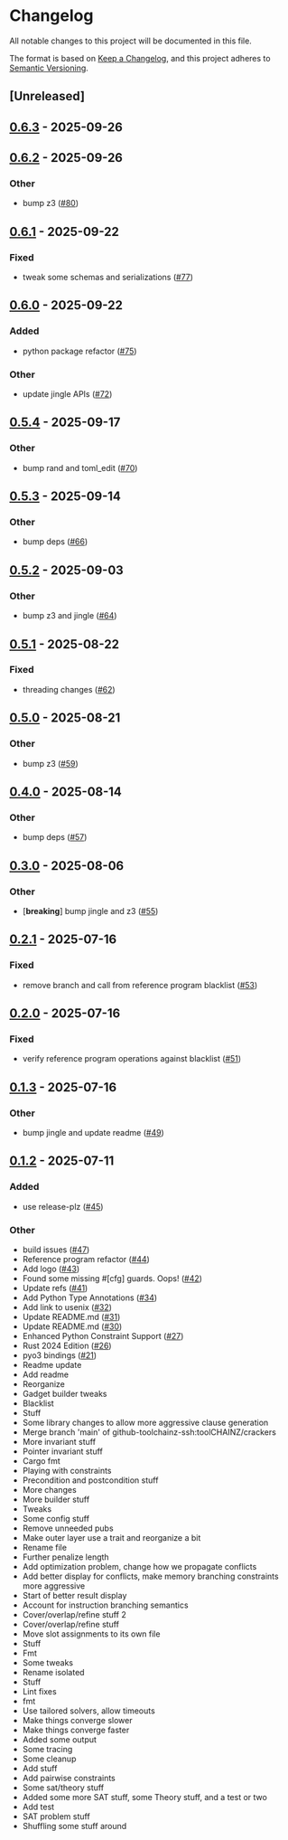 # Changelog

All notable changes to this project will be documented in this file.

The format is based on [Keep a Changelog](https://keepachangelog.com/en/1.0.0/),
and this project adheres to [Semantic Versioning](https://semver.org/spec/v2.0.0.html).

## [Unreleased]

## [0.6.3](https://github.com/toolCHAINZ/crackers/compare/crackers-v0.6.1...crackers-v0.6.3) - 2025-09-26

## [0.6.2](https://github.com/toolCHAINZ/crackers/compare/crackers-v0.6.1...crackers-v0.6.2) - 2025-09-26

### Other

- bump z3 ([#80](https://github.com/toolCHAINZ/crackers/pull/80))

## [0.6.1](https://github.com/toolCHAINZ/crackers/compare/crackers-v0.6.0...crackers-v0.6.1) - 2025-09-22

### Fixed

- tweak some schemas and serializations ([#77](https://github.com/toolCHAINZ/crackers/pull/77))

## [0.6.0](https://github.com/toolCHAINZ/crackers/compare/crackers-v0.5.4...crackers-v0.6.0) - 2025-09-22

### Added

- python package refactor ([#75](https://github.com/toolCHAINZ/crackers/pull/75))

### Other

- update jingle APIs ([#72](https://github.com/toolCHAINZ/crackers/pull/72))

## [0.5.4](https://github.com/toolCHAINZ/crackers/compare/crackers-v0.5.3...crackers-v0.5.4) - 2025-09-17

### Other

- bump rand and toml_edit ([#70](https://github.com/toolCHAINZ/crackers/pull/70))

## [0.5.3](https://github.com/toolCHAINZ/crackers/compare/crackers-v0.5.2...crackers-v0.5.3) - 2025-09-14

### Other

- bump deps ([#66](https://github.com/toolCHAINZ/crackers/pull/66))

## [0.5.2](https://github.com/toolCHAINZ/crackers/compare/crackers-v0.5.1...crackers-v0.5.2) - 2025-09-03

### Other

- bump z3 and jingle ([#64](https://github.com/toolCHAINZ/crackers/pull/64))

## [0.5.1](https://github.com/toolCHAINZ/crackers/compare/crackers-v0.5.0...crackers-v0.5.1) - 2025-08-22

### Fixed

- threading changes ([#62](https://github.com/toolCHAINZ/crackers/pull/62))

## [0.5.0](https://github.com/toolCHAINZ/crackers/compare/crackers-v0.4.0...crackers-v0.5.0) - 2025-08-21

### Other

- bump z3 ([#59](https://github.com/toolCHAINZ/crackers/pull/59))

## [0.4.0](https://github.com/toolCHAINZ/crackers/compare/crackers-v0.3.0...crackers-v0.4.0) - 2025-08-14

### Other

- bump deps ([#57](https://github.com/toolCHAINZ/crackers/pull/57))

## [0.3.0](https://github.com/toolCHAINZ/crackers/compare/crackers-v0.2.1...crackers-v0.3.0) - 2025-08-06

### Other

- [**breaking**] bump jingle and z3 ([#55](https://github.com/toolCHAINZ/crackers/pull/55))

## [0.2.1](https://github.com/toolCHAINZ/crackers/compare/crackers-v0.2.0...crackers-v0.2.1) - 2025-07-16

### Fixed

- remove branch and call from reference program blacklist ([#53](https://github.com/toolCHAINZ/crackers/pull/53))

## [0.2.0](https://github.com/toolCHAINZ/crackers/compare/crackers-v0.1.3...crackers-v0.2.0) - 2025-07-16

### Fixed

- verify reference program operations against blacklist ([#51](https://github.com/toolCHAINZ/crackers/pull/51))

## [0.1.3](https://github.com/toolCHAINZ/crackers/compare/crackers-v0.1.2...crackers-v0.1.3) - 2025-07-16

### Other

- bump jingle and update readme ([#49](https://github.com/toolCHAINZ/crackers/pull/49))

## [0.1.2](https://github.com/toolCHAINZ/crackers/compare/crackers-v0.1.1...crackers-v0.1.2) - 2025-07-11

### Added

- use release-plz ([#45](https://github.com/toolCHAINZ/crackers/pull/45))

### Other

- build issues ([#47](https://github.com/toolCHAINZ/crackers/pull/47))
- Reference program refactor ([#44](https://github.com/toolCHAINZ/crackers/pull/44))
- Add logo ([#43](https://github.com/toolCHAINZ/crackers/pull/43))
- Found some missing #[cfg] guards. Oops! ([#42](https://github.com/toolCHAINZ/crackers/pull/42))
- Update refs ([#41](https://github.com/toolCHAINZ/crackers/pull/41))
- Add Python Type Annotations ([#34](https://github.com/toolCHAINZ/crackers/pull/34))
- Add link to usenix ([#32](https://github.com/toolCHAINZ/crackers/pull/32))
- Update README.md ([#31](https://github.com/toolCHAINZ/crackers/pull/31))
- Update README.md ([#30](https://github.com/toolCHAINZ/crackers/pull/30))
- Enhanced Python Constraint Support ([#27](https://github.com/toolCHAINZ/crackers/pull/27))
- Rust 2024 Edition ([#26](https://github.com/toolCHAINZ/crackers/pull/26))
- pyo3 bindings ([#21](https://github.com/toolCHAINZ/crackers/pull/21))
- Readme update
- Add readme
- Reorganize
- Gadget builder tweaks
- Blacklist
- Stuff
- Some library changes to allow more aggressive clause generation
- Merge branch 'main' of github-toolchainz-ssh:toolCHAINZ/crackers
- More invariant stuff
- Pointer invariant stuff
- Cargo fmt
- Playing with constraints
- Precondition and postcondition stuff
- More changes
- More builder stuff
- Tweaks
- Some config stuff
- Remove unneeded pubs
- Make outer layer use a trait and reorganize a bit
- Rename file
- Further penalize length
- Add optimization problem, change how we propagate conflicts
- Add better display for conflicts, make memory branching constraints more aggressive
- Start of better result display
- Account for instruction branching semantics
- Cover/overlap/refine stuff 2
- Cover/overlap/refine stuff
- Move slot assignments to its own file
- Stuff
- Fmt
- Some tweaks
- Rename isolated
- Stuff
- Lint fixes
- fmt
- Use tailored solvers, allow timeouts
- Make things converge slower
- Make things converge faster
- Added some output
- Some tracing
- Some cleanup
- Add stuff
- Add pairwise constraints
- Some sat/theory stuff
- Added some more SAT stuff, some Theory stuff, and a test or two
- Add test
- SAT problem stuff
- Shuffling some stuff around

